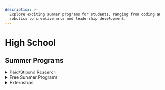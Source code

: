 ```yaml
---
description: >-
  Explore exciting summer programs for students, ranging from coding and
  robotics to creative arts and leadership development.
---
```


# High School

## Summer Programs

<details>

<summary>Paid/Stipend Research</summary>

* [The Anson L. Clark Scholars Program](https://www.depts.ttu.edu/honors/academicsandenrichment/affiliatedandhighschool/clarks/)
* [Google Computer Science Summer Institute (CSSI)](https://buildyourfuture.withgoogle.com/programs/computer-science-summer-institute)
* [Army Educational Outreach Program (AEOP) High School Apprenticeship](https://www.usaeop.com/program/high-school-apprenticeships/)
* [National Institute of Standards and Technology (NIST) Summer High School Intern Program Research](https://www.nist.gov/iaao/summer-high-school-intern-program-research)
* [National Security Agency Student Programs](https://www.intelligencecareers.gov/nsa/students-and-internships)





</details>

<details>

<summary>Free Summer Programs</summary>

**Youth Inventa -** [**https://www.youth-inventa.org/**](https://www.youth-inventa.org/)****

</details>

<details>

<summary>Externships</summary>

* [Cisco High Externship ](https://www.wappingersschools.org/cms/lib/NY01001463/Centricity/Domain/93/cisco%20high%20brochure\_summer%202021.pdf)

</details>
